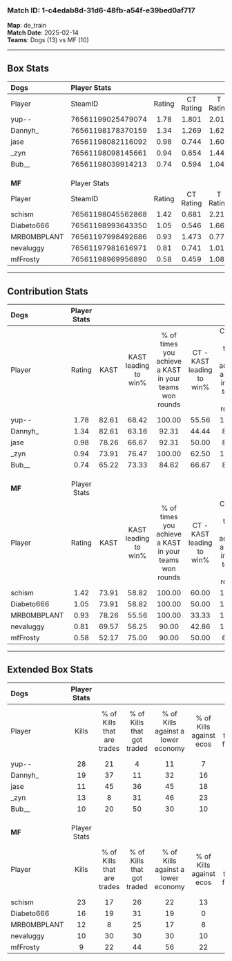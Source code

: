 ### Match ID: 1-c4edab8d-31d6-48fb-a54f-e39bed0af717  
**Map**: de_train  
**Match Date**: 2025-02-14  
**Teams**: Dogs (13) vs MF (10)  

---  

## Box Stats  

| **Dogs**    | Player Stats      |        |           |          |       |       |       |         |        |      |     |
| :- | :- | :-: | :-: | :-: | :-: | :-: | :-: | :-: | :-: | :-: | :-: |
| Player      | SteamID           | Rating | CT Rating | T Rating | KAST  |  ADR  | Kills | Assists | Deaths | K/D  | HS% |
| yup--       | 76561199025479074 |  1.78  |   1.801   |  2.016   | 82.61 | 110.3 |  28   |    2    |   13   | 2.15 | 25  |
| Dannyh_     | 76561198178370159 |  1.34  |   1.269   |  1.629   | 82.61 | 75.9  |  19   |    4    |   13   | 1.46 | 52  |
| jase        | 76561198082116092 |  0.98  |   0.744   |  1.607   | 78.26 | 78.7  |  11   |    8    |   15   | 0.73 | 72  |
| _zyn        | 76561198098145661 |  0.94  |   0.654   |  1.440   | 73.91 | 62.8  |  13   |    4    |   16   | 0.81 | 84  |
| Bub__       | 76561198039914213 |  0.74  |   0.594   |  1.049   | 65.22 | 51.1  |  10   |    7    |   16   | 0.63 | 40  |
|             |                   |        |           |          |       |       |       |         |        |      |     |
|             |                   |        |           |          |       |       |       |         |        |      |     |
|             |                   |        |           |          |       |       |       |         |        |      |     |
| **MF**      | Player Stats      |        |           |          |       |       |       |         |        |      |     |
| Player      | SteamID           | Rating | CT Rating | T Rating | KAST  |  ADR  | Kills | Assists | Deaths | K/D  | HS% |
| schism      | 76561198045562868 |  1.42  |   0.681   |  2.215   | 73.91 | 106.2 |  23   |    2    |   17   | 1.35 | 60  |
| Diabeto666  | 76561198993643350 |  1.05  |   0.546   |  1.662   | 73.91 | 64.0  |  16   |    4    |   16   | 1.00 | 25  |
| MRB0MBPLANT | 76561197998492686 |  0.93  |   1.473   |  0.771   | 78.26 | 65.0  |  12   |    8    |   17   | 0.71 | 41  |
| nevaluggy   | 76561197981616971 |  0.81  |   0.741   |  1.011   | 69.57 | 72.4  |  10   |    6    |   17   | 0.59 | 50  |
| mfFrosty    | 76561198969956890 |  0.58  |   0.459   |  1.082   | 52.17 | 55.0  |   9   |    4    |   17   | 0.53 | 55  |
---  

## Contribution Stats  

| **Dogs**    | Player Stats |       |                      |                                                        |                           |                                                             |                          |                                                            |
| :- | :-: | :-: | :-: | :-: | :-: | :-: | :-: | :-: |
| Player      |    Rating    | KAST  | KAST leading to win% | % of times you achieve a KAST in your teams won rounds | CT - KAST leading to win% | CT - % of times you achieve a KAST in your teams won rounds | T - KAST leading to win% | T - % of times you achieve a KAST in your teams won rounds |
| yup--       |     1.78     | 82.61 |        68.42         |                         100.00                         |           55.56           |                           100.00                            |          80.00           |                           100.00                           |
| Dannyh_     |     1.34     | 82.61 |        63.16         |                         92.31                          |           44.44           |                            80.00                            |          80.00           |                           100.00                           |
| jase        |     0.98     | 78.26 |        66.67         |                         92.31                          |           50.00           |                            80.00                            |          80.00           |                           100.00                           |
| _zyn        |     0.94     | 73.91 |        76.47         |                         100.00                         |           62.50           |                           100.00                            |          88.89           |                           100.00                           |
| Bub__       |     0.74     | 65.22 |        73.33         |                         84.62                          |           66.67           |                            80.00                            |          77.78           |                           87.50                            |
|             |              |       |                      |                                                        |                           |                                                             |                          |                                                            |
|             |              |       |                      |                                                        |                           |                                                             |                          |                                                            |
|             |              |       |                      |                                                        |                           |                                                             |                          |                                                            |
| **MF**      | Player Stats |       |                      |                                                        |                           |                                                             |                          |                                                            |
| Player      |    Rating    | KAST  | KAST leading to win% | % of times you achieve a KAST in your teams won rounds | CT - KAST leading to win% | CT - % of times you achieve a KAST in your teams won rounds | T - KAST leading to win% | T - % of times you achieve a KAST in your teams won rounds |
| schism      |     1.42     | 73.91 |        58.82         |                         100.00                         |           60.00           |                           100.00                            |          58.33           |                           100.00                           |
| Diabeto666  |     1.05     | 73.91 |        58.82         |                         100.00                         |           50.00           |                           100.00                            |          63.64           |                           100.00                           |
| MRB0MBPLANT |     0.93     | 78.26 |        55.56         |                         100.00                         |           33.33           |                           100.00                            |          77.78           |                           100.00                           |
| nevaluggy   |     0.81     | 69.57 |        56.25         |                         90.00                          |           42.86           |                           100.00                            |          66.67           |                           85.71                            |
| mfFrosty    |     0.58     | 52.17 |        75.00         |                         90.00                          |           50.00           |                            66.67                            |          87.50           |                           100.00                           |
---  

## Extended Box Stats  

| **Dogs**    | Player Stats |                            |                            |                                    |                         |                              |                                 |        |                             |                                     |                          |                               |                            |
| :- | :-: | :-: | :-: | :-: | :-: | :-: | :-: | :-: | :-: | :-: | :-: | :-: | :-: |
| Player      |    Kills     | % of Kills that are trades | % of Kills that got traded | % of Kills against a lower economy | % of Kills against ecos | % of Kills that are flawless | % of Kills that are close duels | Deaths | % of Deaths that get traded | % of Deaths against a lower economy | % of Deaths against ecos | % of Deaths that are flawless | % of Deaths that are close |
| yup--       |      28      |             21             |             4              |                 11                 |            7            |              64              |                0                |   13   |             38              |                 46                  |            15            |              69               |             8              |
| Dannyh_     |      19      |             37             |             11             |                 32                 |           16            |              68              |               16                |   13   |             31              |                 31                  |            8             |              85               |             0              |
| jase        |      11      |             45             |             36             |                 45                 |           18            |              36              |                0                |   15   |             27              |                 33                  |            13            |              53               |             13             |
| _zyn        |      13      |             8              |             31             |                 46                 |           23            |              85              |                8                |   16   |             25              |                 31                  |            13            |              75               |             0              |
| Bub__       |      10      |             20             |             50             |                 30                 |           10            |              50              |               10                |   16   |             19              |                 31                  |            6             |              88               |             6              |
|             |              |                            |                            |                                    |                         |                              |                                 |        |                             |                                     |                          |                               |                            |
|             |              |                            |                            |                                    |                         |                              |                                 |        |                             |                                     |                          |                               |                            |
|             |              |                            |                            |                                    |                         |                              |                                 |        |                             |                                     |                          |                               |                            |
| **MF**      | Player Stats |                            |                            |                                    |                         |                              |                                 |        |                             |                                     |                          |                               |                            |
| Player      |    Kills     | % of Kills that are trades | % of Kills that got traded | % of Kills against a lower economy | % of Kills against ecos | % of Kills that are flawless | % of Kills that are close duels | Deaths | % of Deaths that get traded | % of Deaths against a lower economy | % of Deaths against ecos | % of Deaths that are flawless | % of Deaths that are close |
| schism      |      23      |             17             |             26             |                 22                 |           13            |              65              |                4                |   17   |             12              |                 18                  |            6             |              41               |             12             |
| Diabeto666  |      16      |             19             |             31             |                 19                 |            0            |              69              |                6                |   16   |             19              |                 13                  |            6             |              81               |             6              |
| MRB0MBPLANT |      12      |             8              |             25             |                 17                 |            8            |              75              |                0                |   17   |             41              |                 24                  |            6             |              71               |             0              |
| nevaluggy   |      10      |             30             |             30             |                 30                 |           10            |              80              |               10                |   17   |             18              |                 18                  |            12            |              41               |             12             |
| mfFrosty    |      9       |             22             |             44             |                 56                 |           22            |             133              |               11                |   17   |             12              |                 12                  |            6             |              76               |             0              |
